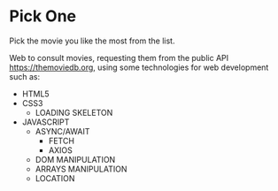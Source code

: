 # Pick One

Pick the movie you like the most from the list.

Web to consult movies, requesting them from the public API https://themoviedb.org, using some technologies for web development such as:

* HTML5
* CSS3
    * LOADING SKELETON
* JAVASCRIPT
    * ASYNC/AWAIT
        * FETCH
        * AXIOS
    * DOM MANIPULATION
    * ARRAYS MANIPULATION
    * LOCATION